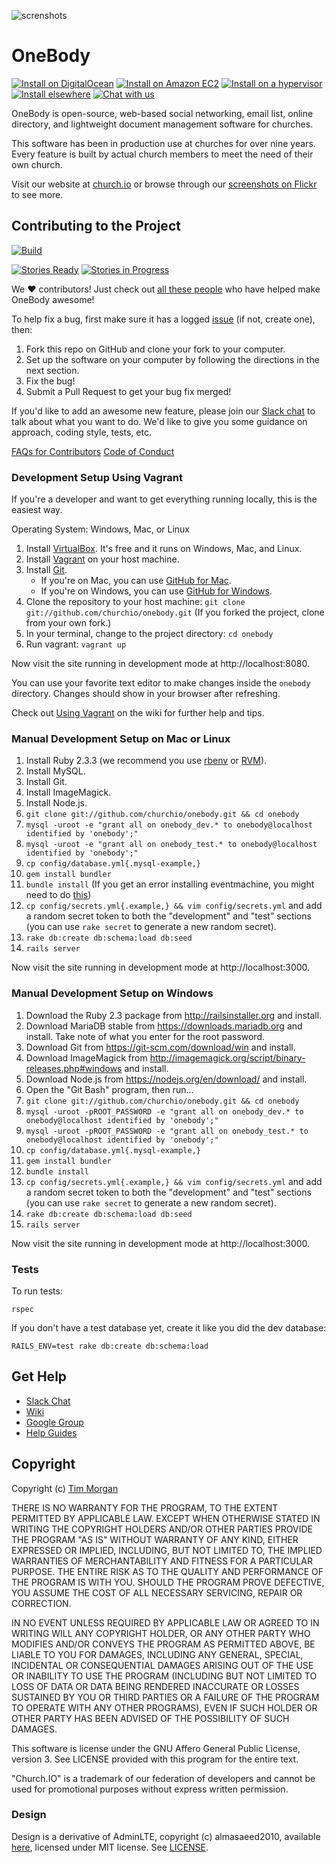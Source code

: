 ![screnshots](https://farm8.staticflickr.com/7508/15498980049_3527e0817e_b.jpg)

# OneBody

[![Install on DigitalOcean](https://img.shields.io/badge/install-digital_ocean-479de4.svg)](http://installer.71m.us/install?url=https://github.com/churchio/onebody)
[![Install on Amazon EC2](https://img.shields.io/badge/install-amazon_ec2-f78527.svg)](https://github.com/churchio/onebody/wiki/Amazon-AMI)
[![Install on a hypervisor](https://img.shields.io/badge/install-vm-002f6b.svg)](https://github.com/churchio/onebody/wiki/Virtual-Appliance)
[![Install elsewhere](https://img.shields.io/badge/install-other-999999.svg)](https://github.com/churchio/onebody/wiki/Installation)
[![Chat with us](https://img.shields.io/badge/chat-slack-e01563.svg)](https://slackin-churchio.herokuapp.com/)

OneBody is open-source, web-based social networking, email list, online directory, and lightweight document management software for churches.

This software has been in production use at churches for over nine years. Every feature is built by actual church members to meet the need of their own church.

Visit our website at [church.io](http://church.io) or browse through our [screenshots on Flickr](https://www.flickr.com/photos/timothymorgan/sets/72157644451251789) to see more.

## Contributing to the Project

[![Build](http://img.shields.io/travis/churchio/onebody.svg)](https://travis-ci.org/churchio/onebody)

[![Stories Ready](https://badge.waffle.io/churchio/onebody.svg?label=ready&title=stories+ready)](http://waffle.io/churchio/onebody)
[![Stories in Progress](https://badge.waffle.io/churchio/onebody.svg?label=in+progress&title=stories+in+progress)](http://waffle.io/churchio/onebody)

We ❤️ contributors! Just check out [all these people](https://github.com/orgs/churchio/people) who have helped make OneBody awesome!

To help fix a bug, first make sure it has a logged [issue](https://github.com/churchio/onebody/issues) (if not, create one), then:

1. Fork this repo on GitHub and clone your fork to your computer.
1. Set up the software on your computer by following the directions in the next section.
1. Fix the bug!
1. Submit a Pull Request to get your bug fix merged!

If you'd like to add an awesome new feature, please join our [Slack chat](https://slackin-churchio.herokuapp.com/) to talk about what you want to do. We'd like to give you some guidance on approach, coding style, tests, etc.

[FAQs for Contributors](https://github.com/churchio/onebody/wiki/FAQs-for-Contributors)
[Code of Conduct](https://github.com/churchio/onebody/blob/master/CONDUCT.md)

### Development Setup Using Vagrant

If you're a developer and want to get everything running locally, this is the easiest way.

Operating System: Windows, Mac, or Linux

1. Install [VirtualBox](https://www.virtualbox.org/wiki/Downloads). It's free and it runs on Windows, Mac, and Linux.
1. Install [Vagrant](http://www.vagrantup.com/downloads) on your host machine.
1. Install [Git](http://git-scm.com/downloads).
   * If you're on Mac, you can use [GitHub for Mac](https://mac.github.com/).
   * If you're on Windows, you can use [GitHub for Windows](https://windows.github.com/).
1. Clone the repository to your host machine: `git clone git://github.com/churchio/onebody.git` (If you forked the project, clone from your own fork.)
1. In your terminal, change to the project directory: `cd onebody`
1. Run vagrant: `vagrant up`

Now visit the site running in development mode at http://localhost:8080.

You can use your favorite text editor to make changes inside the `onebody` directory. Changes should show in your browser after refreshing.

Check out [Using Vagrant](https://github.com/churchio/onebody/wiki/Using-Vagrant) on the wiki for further help and tips.

### Manual Development Setup on Mac or Linux

1. Install Ruby 2.3.3 (we recommend you use [rbenv](https://github.com/sstephenson/rbenv) or [RVM](https://rvm.io/)).
1. Install MySQL.
1. Install Git.
1. Install ImageMagick.
1. Install Node.js.
1. `git clone git://github.com/churchio/onebody.git && cd onebody`
1. `mysql -uroot -e "grant all on onebody_dev.* to onebody@localhost identified by 'onebody';"`
1. `mysql -uroot -e "grant all on onebody_test.* to onebody@localhost identified by 'onebody';"`
1. `cp config/database.yml{.mysql-example,}`
1. `gem install bundler`
1. `bundle install` (If you get an error installing eventmachine, you might need to do [this](http://stackoverflow.com/a/31516586/197498))
1. `cp config/secrets.yml{.example,} && vim config/secrets.yml` and add a random secret token to both the "development" and "test" sections (you can use `rake secret` to generate a new random secret).
1. `rake db:create db:schema:load db:seed`
1. `rails server`

Now visit the site running in development mode at http://localhost:3000.

### Manual Development Setup on Windows

1. Download the Ruby 2.3 package from http://railsinstaller.org and install.
1. Download MariaDB stable from https://downloads.mariadb.org and install. Take note of what you enter for the root password.
1. Download Git from https://git-scm.com/download/win and install.
1. Download ImageMagick from http://imagemagick.org/script/binary-releases.php#windows and install.
1. Download Node.js from https://nodejs.org/en/download/ and install.
1. Open the "Git Bash" program, then run...
1. `git clone git://github.com/churchio/onebody.git && cd onebody`
1. `mysql -uroot -pROOT_PASSWORD -e "grant all on onebody_dev.* to onebody@localhost identified by 'onebody';"`
1. `mysql -uroot -pROOT_PASSWORD -e "grant all on onebody_test.* to onebody@localhost identified by 'onebody';"`
1. `cp config/database.yml{.mysql-example,}`
1. `gem install bundler`
1. `bundle install`
1. `cp config/secrets.yml{.example,} && vim config/secrets.yml` and add a random secret token to both the "development" and "test" sections (you can use `rake secret` to generate a new random secret).
1. `rake db:create db:schema:load db:seed`
1. `rails server`

Now visit the site running in development mode at http://localhost:3000.

### Tests

To run tests:

```
rspec
```

If you don't have a test database yet, create it like you did the dev database:

```
RAILS_ENV=test rake db:create db:schema:load
```

## Get Help

* [Slack Chat](https://slackin-churchio.herokuapp.com/)
* [Wiki](http://wiki.github.com/churchio/onebody)
* [Google Group](http://groups.google.com/group/churchio)
* [Help Guides](http://church.io/onebody/help)

## Copyright

Copyright (c) [Tim Morgan](http://timmorgan.org)

THERE IS NO WARRANTY FOR THE PROGRAM, TO THE EXTENT PERMITTED BY APPLICABLE LAW. EXCEPT WHEN OTHERWISE STATED IN WRITING THE COPYRIGHT HOLDERS AND/OR OTHER PARTIES PROVIDE THE PROGRAM "AS IS" WITHOUT WARRANTY OF ANY KIND, EITHER EXPRESSED OR IMPLIED, INCLUDING, BUT NOT LIMITED TO, THE IMPLIED WARRANTIES OF MERCHANTABILITY AND FITNESS FOR A PARTICULAR PURPOSE. THE ENTIRE RISK AS TO THE QUALITY AND PERFORMANCE OF THE PROGRAM IS WITH YOU. SHOULD THE PROGRAM PROVE DEFECTIVE, YOU ASSUME THE COST OF ALL NECESSARY SERVICING, REPAIR OR CORRECTION.

IN NO EVENT UNLESS REQUIRED BY APPLICABLE LAW OR AGREED TO IN WRITING WILL ANY COPYRIGHT HOLDER, OR ANY OTHER PARTY WHO MODIFIES AND/OR CONVEYS THE PROGRAM AS PERMITTED ABOVE, BE LIABLE TO YOU FOR DAMAGES, INCLUDING ANY GENERAL, SPECIAL, INCIDENTAL OR CONSEQUENTIAL DAMAGES ARISING OUT OF THE USE OR INABILITY TO USE THE PROGRAM (INCLUDING BUT NOT LIMITED TO LOSS OF DATA OR DATA BEING RENDERED INACCURATE OR LOSSES SUSTAINED BY YOU OR THIRD PARTIES OR A FAILURE OF THE PROGRAM TO OPERATE WITH ANY OTHER PROGRAMS), EVEN IF SUCH HOLDER OR OTHER PARTY HAS BEEN ADVISED OF THE POSSIBILITY OF SUCH DAMAGES.

This software is license under the GNU Affero General Public License, version 3. See LICENSE provided with this program for the entire text.

"Church.IO" is a trademark of our federation of developers and cannot be used for promotional purposes without express written permission.

### Design

Design is a derivative of AdminLTE, copyright (c) almasaeed2010, available [here](https://github.com/almasaeed2010/AdminLTE), licensed under MIT license. See [LICENSE](https://github.com/almasaeed2010/AdminLTE/blob/master/LICENSE).
